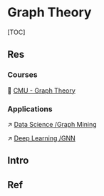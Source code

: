 # Graph Theory

[TOC]

## Res
### Courses
🏫 [CMU - Graph Theory](https://www.math.cmu.edu/~af1p/Teaching/GT/)


### Applications
↗ [Data Science /Graph Mining](../../../../Data%20Science/⛏️%20Data%20Mining/Graph%20Mining/Graph%20Mining.md)

↗ [Deep Learning /GNN](../../Artificial%20Intelligence/🗝️%20AI%20Basics%20&%20Machine%20Learning/🗿%20Neural%20Network%20Models/🕸️%20GNN%20(Graph%20Neural%20Network)/GNN%20(Graph%20Neural%20Network).md)



## Intro


## Ref
